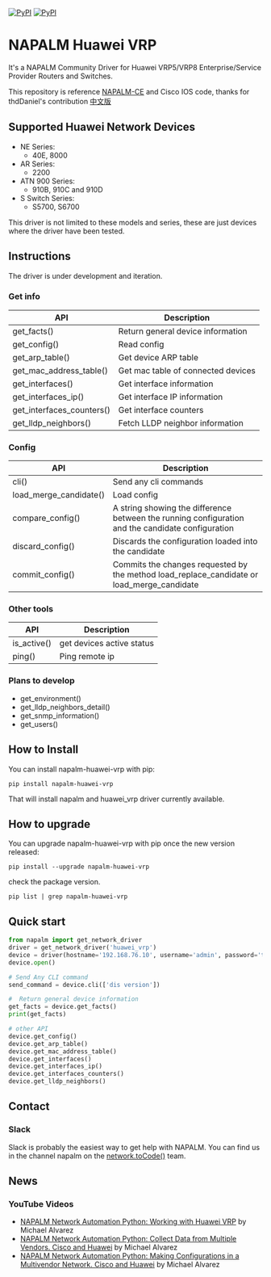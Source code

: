 [![PyPI](https://img.shields.io/pypi/v/napalm-huawei-vrp.svg)](https://pypi.python.org/pypi/napalm-huawei-vrp)
[![PyPI](https://img.shields.io/pypi/dm/napalm-huawei-vrp.svg)](https://pypi.python.org/pypi/napalm-huawei-vrp)

# NAPALM Huawei VRP

It's a NAPALM Community Driver for Huawei VRP5/VRP8 Enterprise/Service Provider Routers and Switches.

This repository is reference [NAPALM-CE](https://github.com/napalm-automation-community/napalm-ce) and Cisco IOS code, thanks for thdDaniel's contribution
[中文版](README-ZH.md)

## Supported Huawei Network Devices

* NE Series: 
    * 40E, 8000
* AR Series:
    * 2200
* ATN 900 Series:
    * 910B, 910C and 910D
* S Switch Series:
    * S5700, S6700

This driver is not limited to these models and series, these are just devices where the driver have been tested.

## Instructions

The driver is under development and iteration.

### Get info
| API   | Description  |
|--------|-----|
|  get_facts()                |  Return general device information |
|  get_config()               |  Read config |
|  get_arp_table()            |  Get device ARP table |
|  get_mac_address_table()    |  Get mac table of connected devices |
|  get_interfaces()           |  Get interface information |
|  get_interfaces_ip()        |  Get interface IP information  |
|  get_interfaces_counters()  |  Get interface counters  |
|  get_lldp_neighbors()       |  Fetch LLDP neighbor information |


### Config

| API   | Description  |
|--------|-----|
|  cli()                      |  Send any cli commands  |
|  load_merge_candidate()     |  Load config |
|  compare_config()           |  A string showing the difference between the running configuration and the candidate configuration |
|  discard_config()           |  Discards the configuration loaded into the candidate |
|  commit_config()            |  Commits the changes requested by the method load_replace_candidate or load_merge_candidate |


### Other tools
| API   | Description  |
|--------|-----|
|  is_active()                |  get devices active status  |
|  ping()                     |  Ping remote ip  |


### Plans to develop

* get_environment()
* get_lldp_neighbors_detail()
* get_snmp_information()
* get_users()


## How to Install

You can install napalm-huawei-vrp with pip:

`pip install napalm-huawei-vrp`

That will install napalm and huawei_vrp driver currently available.

## How to upgrade

You can upgrade napalm-huawei-vrp with pip once the new version released:

`pip install --upgrade napalm-huawei-vrp`

check the package version.

`pip list | grep napalm-huawei-vrp`


## Quick start

```python
from napalm import get_network_driver
driver = get_network_driver('huawei_vrp')
device = driver(hostname='192.168.76.10', username='admin', password='this_is_not_a_secure_password')
device.open()

# Send Any CLI command
send_command = device.cli(['dis version'])

#  Return general device information
get_facts = device.get_facts()
print(get_facts)

# other API
device.get_config()
device.get_arp_table()
device.get_mac_address_table()
device.get_interfaces()
device.get_interfaces_ip()
device.get_interfaces_counters()
device.get_lldp_neighbors()

```
## Contact
### Slack

Slack is probably the easiest way to get help with NAPALM. You can find us in the channel napalm on the [network.toCode()](https://networktocode.herokuapp.com/) team.

## News
### YouTube Videos
* [NAPALM Network Automation Python: Working with Huawei VRP](https://youtu.be/40Z-hcPHY_M) by Michael Alvarez
* [NAPALM Network Automation Python: Collect Data from Multiple Vendors. Cisco and Huawei](https://youtu.be/wBuKua1QsUE) by Michael Alvarez
* [NAPALM Network Automation Python: Making Configurations in a Multivendor Network. Cisco and Huawei](https://youtu.be/QnXhCzaSvBw) by Michael Alvarez
